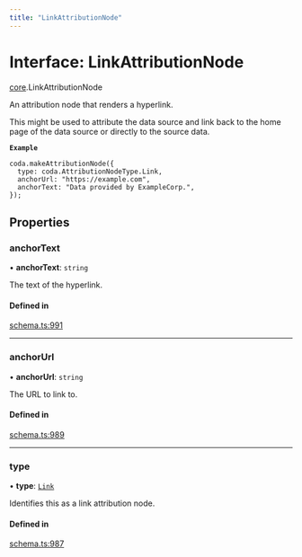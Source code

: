 ```yaml
---
title: "LinkAttributionNode"
---
```

# Interface: LinkAttributionNode

[core](../modules/core.md).LinkAttributionNode

An attribution node that renders a hyperlink.

This might be used to attribute the data source and link back to the home page
of the data source or directly to the source data.

**`Example`**

```
coda.makeAttributionNode({
  type: coda.AttributionNodeType.Link,
  anchorUrl: "https://example.com",
  anchorText: "Data provided by ExampleCorp.",
});
```

## Properties

### anchorText

• **anchorText**: `string`

The text of the hyperlink.

#### Defined in

[schema.ts:991](https://github.com/coda/packs-sdk/blob/main/schema.ts#L991)

___

### anchorUrl

• **anchorUrl**: `string`

The URL to link to.

#### Defined in

[schema.ts:989](https://github.com/coda/packs-sdk/blob/main/schema.ts#L989)

___

### type

• **type**: [`Link`](../enums/core.AttributionNodeType.md#link)

Identifies this as a link attribution node.

#### Defined in

[schema.ts:987](https://github.com/coda/packs-sdk/blob/main/schema.ts#L987)

